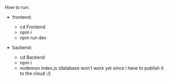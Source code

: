 How to run: 
- frontend:
    - cd Frontend
    - npm i
    - npm run dev
 
- backend:
  - cd Backend
  - npm i 
  - nodemon index.js (database won't work yet since i have to publish it to the cloud :/)
